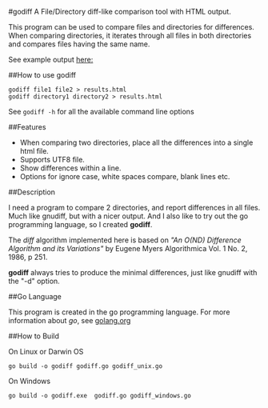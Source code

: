 #godiff
A File/Directory diff-like comparison tool with HTML output.

This program can be used to compare files and directories for differences.
When comparing directories, it iterates through all files in both directories
and compares files having the same name.

See example output [here:](http://raw.githack.com/spcau/godiff/master/example.html)

##How to use godiff

	godiff file1 file2 > results.html
	godiff directory1 directory2 > results.html

See `godiff -h` for all the available command line options

##Features

* When comparing two directories, place all the differences into a single html file.
* Supports UTF8 file.
* Show differences within a line.
* Options for ignore case, white spaces compare, blank lines etc.

##Description

I need a program to compare 2 directories, and report differences in all
files. Much like gnudiff, but with a nicer output. And I also like to try out
the go programming language, so I created __godiff__.

The _diff_ algorithm implemented here is based on 
_"An O(ND) Difference Algorithm and its Variations"_
by Eugene Myers Algorithmica Vol. 1 No. 2, 1986, p 251. 

__godiff__ always tries to produce the minimal differences, 
just like gnudiff with the "-d" option.

##Go Language

This program is created in the go programming language.
For more information about _go_, see [golang.org](http://golang.org)

##How to Build

On Linux or Darwin OS

	go build -o godiff godiff.go godiff_unix.go

On Windows

	go build -o godiff.exe  godiff.go godiff_windows.go

